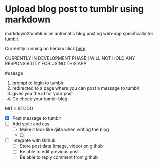 # Upload blog post to tumblr using markdown

markdown2tumblr is an automatic blog posting web-app specifically for [tumblr](https://tumblr.com). 

Currentlly running on heroku click [here](https://test-file-nanophate.herokuapp.com)

CURRENTLY IN DEVELOPMENT PHASE
I WILL NOT HOLD ANY RESPONSIBILITY FOR USING THIS APP


#useage
1. prompt to login to tumblr
2. redirected to a page where you can post a message to tumblr
3. gives you the id for your post
4. Go check your tumblr blog

MIT
s
#TODO 

- [x] Post message to tumblr
- [ ] Add style and css
	- [ ] Make it look like qiita when writing the blog
	- [ ] 
- [ ] Integrate with Github
    - [ ] Store post data (image, video) on github 
    - [ ] Be able to edit previous post
    - [ ] Be able to reply comment from github
